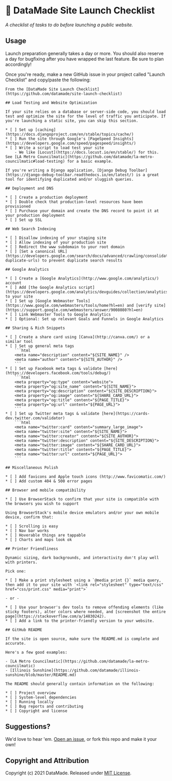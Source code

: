 # 🚀 DataMade Site Launch Checklist
_A checklist of tasks to do before launching a public website._

## Usage
Launch preparation generally takes a day or more. You should also reserve a day for bugfixing after you have wrapped the last feature. Be sure to plan accordingly!

Once you're ready, make a new GitHub issue in your project called "Launch Checklist" and copy/paste the following:

```
From the [DataMade Site Launch Checklist](https://github.com/datamade/site-launch-checklist)

## Load Testing and Website Optimization

If your site relies on a database or server-side code, you should load test and optimize the site for the level of traffic you anticipate. If you're launching a static site, you can skip this section.

* [ ] Set up [caching](https://docs.djangoproject.com/en/stable/topics/cache/)
* [ ] Run the site through Google's [PageSpeed Insights](https://developers.google.com/speed/pagespeed/insights/)
* [ ] Write a script to load test your site
    - We like [Locust](https://docs.locust.io/en/stable/) for this. See [LA Metro Councilmatic](https://github.com/datamade/la-metro-councilmatic#load-testing) for a basic example.

If you're writing a Django application, [Django Debug Toolbar](https://django-debug-toolbar.readthedocs.io/en/latest/) is a great tool for identifying duplicated and/or sluggish queries.

## Deployment and DNS

* [ ] Create a production deployment
* [ ] Double check that production-level resources have been provisioned
* [ ] Purchase your domain and create the DNS record to point it at your production deployment
* [ ] Set up SSL

## Web Search Indexing

* [ ] Disallow indexing of your staging site
* [ ] Allow indexing of your production site
* [ ] Redirect the www subdomain to your root domain
* [ ] [Set a canonical URL](https://developers.google.com/search/docs/advanced/crawling/consolidate-duplicate-urls) to prevent duplicate search results

## Google Analytics

* [ ] Create a [Google Analytics](http://www.google.com/analytics/) account
* [ ] Add [the Google Analytics script](https://developers.google.com/analytics/devguides/collection/analyticsjs) to your site
* [ ] Set up [Google Webmaster Tools](https://www.google.com/webmasters/tools/home?hl=en) and [verify site](https://support.google.com/webmasters/answer/9008080?hl=en)
* [ ] Link Webmaster Tools to Google Analytics
* [ ] Optional: Set up relevant Goals and Funnels in Google Analytics

## Sharing & Rich Snippets

* [ ] Create a share card using [Canva](http://canva.com/) or a similar tool
* [ ] Set up general meta tags
    ```html
    <meta name="description" content="${SITE_NAME}" />
    <meta name="author" content="${SITE_AUTHOR}" />
    ```
* [ ] Set up Facebook meta tags & validate [here](https://developers.facebook.com/tools/debug/)
    ```html
    <meta property="og:type" content="website">
    <meta property="og:site_name" content="${SITE_NAME}">
    <meta property="og:description" content="${SITE_DESCRIPTION}">
    <meta property="og:image" content="${SHARE_CARD_URL}">
    <meta property="og:title" content="${PAGE_TITLE}">
    <meta property="og:url" content="${PAGE_URL}">
    ```
* [ ] Set up Twitter meta tags & validate [here](https://cards-dev.twitter.com/validator)
    ```html
    <meta name="twitter:card" content="summary_large_image">
    <meta name="twitter:site" content="${SITE_NAME}">
    <meta name="twitter:creator" content="${SITE_AUTHOR}">
    <meta name="twitter:description" content="${SITE_DESCRIPTION}">
    <meta name="twitter:image" content="${SHARE_CARD_URL}">
    <meta name="twitter:title" content="${PAGE_TITLE}">
    <meta name="twitter:url" content="${PAGE_URL}">
    ```

## Miscellaneous Polish

* [ ] Add favicons and Apple touch icons (http://www.favicomatic.com/)
* [ ] Add custom 404 & 500 error pages

## Browser and mobile compatibility

* [ ] Use BrowserStack to confirm that your site is compatible with the browsers you wish to support

Using BrowserStack's mobile device emulators and/or your own mobile device, confirm that:

* [ ] Scrolling is easy
* [ ] Nav bar works
* [ ] Hoverable things are tappable
* [ ] Charts and maps look ok

## Printer Friendliness

Dynamic sizing, dark backgrounds, and interactivity don't play well with printers.

Pick one:

* [ ] Make a print stylesheet using a `@media print {}` media query, then add it to your site with `<link rel="stylesheet" type="text/css" href="css/print.css" media="print">`

- or -

* [ ] Use your browser's dev tools to remove offending elements (like sticky footers), alter colors where needed, and [screenshot the entire page](https://stackoverflow.com/a/14830242).
* [ ] Add a link to the printer-friendly version to your website.

## GitHub README

If the site is open source, make sure the README.md is complete and accurate.

Here's a few good examples:

- [LA Metro Councilmatic](https://github.com/datamade/la-metro-councilmatic)
- [Illinois Sunshine](https://github.com/datamade/illinois-sunshine/blob/master/README.md)

The README should generally contain information on the following:

* [ ] Project overview
* [ ] System-level dependencies
* [ ] Running locally
* [ ] Bug reports and contributing
* [ ] Copyright and license
```

## Suggestions?

We'd love to hear 'em. [Open an issue](https://github.com/datamade/site-launch-checklist/issues), or fork this repo and make it your own!

## Copyright and Attribution

Copyright (c) 2021 DataMade. Released under [MIT License](https://github.com/datamade/site-launch-checklist/blob/master/LICENSE).
